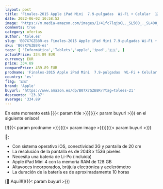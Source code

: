 ```yaml
---
layout: post
title: 'Finales-2015 Apple iPad Mini  7.9-pulgadas  Wi-Fi + Celular  128GB  - Plata  Reacondicinado '
date: 2022-06-02 10:58:52
image: 'https://m.media-amazon.com/images/I/41fc7lqjsCL._SL500_._SL400_.jpg'
comments: true
category: ofertas
author: 'tole.es'
slug: 'B07X7GZB8R-es Finales-2015 Apple iPad Mini 7.9-pulgadas Wi-Fi + Celular...'
sku: 'B07X7GZB8R-es'
tags: [ 'Informática','Tablets','apple','ipad','🇪🇸', ]
actualPrice: 334.89 EUR
currency: EUR
price: 334.89
comparePrice: 439.89 EUR
prodname: 'Finales-2015 Apple iPad Mini  7.9-pulgadas  Wi-Fi + Celular  128GB  - Plata  Reacondicinado '
country: 'es'
flag: '🇪🇸'
brand: 'Apple'
buyurl: 'https://www.amazon.es/dp/B07X7GZB8R/?tag=tolees-21'
descuento: '23.87'
average: '334.89'
---
```


En este momento está [{{< param title >}}]({{< param buyurl >}}) en el siguiente enlace!

[![{{< param prodname >}}]({{< param image >}})]({{< param buyurl >}})

🔎:

- Con sistema operativo iOS, conectividad 3G y pantalla de 20 cm
- La resolución de la pantalla es de 2048 x 1536 píxeles
- Necesita una batería de Li-Po (incluida)
- Apple iPad Mini 4 con la memoria RAM de 128 GB
- Altavoces incorporados, brújula electrónica y acelerómetro
- La duración de la batería es de aproximadamente 10 horas

[🛒 Aquí!!!]({{< param buyurl >}})
